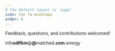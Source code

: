 ```yaml
---
# the default layout is 'page'
icon: fas fa-envelope
order: 4
---
```


Feedback, questions, and contributions welcomed!

<span class="email">info<b>sdlfkm</b>@<b>@</b>matched<b>.com</b>.energy</span>
